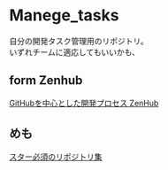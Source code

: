 # Manege_tasks
自分の開発タスク管理用のリポジトリ。  
いずれチームに適応してもいいかも、

##  form Zenhub
[GitHubを中心とした開発プロセス ZenHub](https://qiita.com/suzuki-hoge/items/f02b6752d8876ba6e114)

## めも
[スター必須のリポジトリ集](https://employment.en-japan.com/engineerhub/entry/2017/09/14/110000?amp=1)
